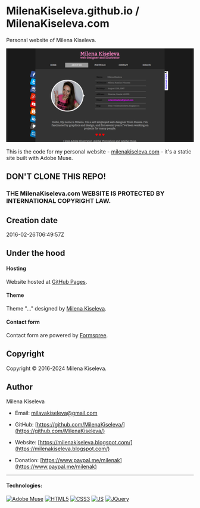 # MilenaKiseleva.github.io / MilenaKiseleva.com

Personal website of Milena Kiseleva.

[![screenshot](https://github.com/MilenaKiseleva/milenakiseleva.github.io/blob/master/screenshot.png)]()

This is the code for my personal website - [milenakiseleva.com](https://milenakiseleva.com) - it's a static site built with Adobe Muse.


## DON'T CLONE THIS REPO!
### THE MilenaKiseleva.com WEBSITE IS PROTECTED BY INTERNATIONAL COPYRIGHT LAW.


## Creation date

2016-02-26T06:49:57Z


## Under the hood

#### Hosting

Website hosted at [GitHub Pages](https://pages.github.com).

#### Theme

Theme "..." designed by [Milena Kiseleva](https://milenakiseleva.com).

#### Contact form

Contact form are powered by [Formspree](https://formspree.io).


## Copyright

Copyright © 2016-2024 Milena Kiseleva.


## Author

Milena Kiseleva

* Email: milavakiseleva@gmail.com

* GitHub: [https://github.com/MilenaKiseleva/](https://github.com/MilenaKiseleva/)

* Website: [https://milenakiseleva.blogspot.com/](https://milenakiseleva.blogspot.com/)

* Donation: [https://www.paypal.me/milenak](https://www.paypal.me/milenak)


---
#### Technologies:

[![Adobe Muse](https://resources.spacexchimp.com/images/logos/Adobe-Muse.png)]()
[![HTML5](https://resources.spacexchimp.com/images/logos/HTML5.png)]()
[![CSS3](https://resources.spacexchimp.com/images/logos/CSS3.png)]()
[![JS](https://resources.spacexchimp.com/images/logos/JavaScript.png)]()
[![JQuery](https://resources.spacexchimp.com/images/logos/jQurery.png)]()
